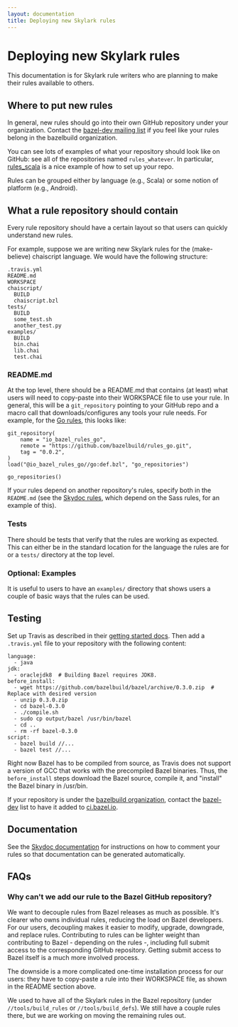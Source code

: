 ```yaml
---
layout: documentation
title: Deploying new Skylark rules
---
```

# Deploying new Skylark rules

This documentation is for Skylark rule writers who are planning to make their
rules available to others.

## Where to put new rules

In general, new rules should go into their own GitHub repository under your
organization. Contact the [bazel-dev mailing
list](https://groups.google.com/forum/#!forum/bazel-dev) if you feel like your
rules belong in the bazelbuild organization.

You can see lots of examples of what your repository should look like on GitHub:
see all of the repositories named `rules_whatever`.  In particular,
[rules_scala](https://github.com/bazelbuild/rules_scala) is a nice example of
how to set up your repo.

Rules can be grouped either by language (e.g., Scala) or some notion of platform
(e.g., Android).

## What a rule repository should contain

Every rule repository should have a certain layout so that users can quickly
understand new rules.

For example, suppose we are writing new Skylark rules for the (make-believe)
chaiscript language. We would have the following structure:

```
.travis.yml
README.md
WORKSPACE
chaiscript/
  BUILD
  chaiscript.bzl
tests/
  BUILD
  some_test.sh
  another_test.py
examples/
  BUILD
  bin.chai
  lib.chai
  test.chai
```

### README.md

At the top level, there should be a README.md that contains (at least) what
users will need to copy-paste into their WORKSPACE file to use your rule.
In general, this will be a `git_repository` pointing to your GitHub repo and
a macro call that downloads/configures any tools your rule needs. For example,
for the [Go
rules](https://github.com/bazelbuild/rules_go/blob/master/README.md#setup), this
looks like:

```
git_repository(
    name = "io_bazel_rules_go",
    remote = "https://github.com/bazelbuild/rules_go.git",
    tag = "0.0.2",
)
load("@io_bazel_rules_go//go:def.bzl", "go_repositories")

go_repositories()
```

If your rules depend on another repository's rules, specify both in the
`README.md` (see the [Skydoc rules](https://github.com/bazelbuild/skydoc#setup),
which depend on the Sass rules, for an example of this).

### Tests

There should be tests that verify that the rules are working as expected. This
can either be in the standard location for the language the rules are for or a
`tests/` directory at the top level.

### Optional: Examples

It is useful to users to have an `examples/` directory that shows users a couple
of basic ways that the rules can be used.

## Testing

Set up Travis as described in their [getting started
docs](https://docs.travis-ci.com/user/getting-started/). Then add a
`.travis.yml` file to your repository with the following content:

```
language:
  - java
jdk:
  - oraclejdk8  # Building Bazel requires JDK8.
before_install:
  - wget https://github.com/bazelbuild/bazel/archive/0.3.0.zip  # Replace with desired version
  - unzip 0.3.0.zip
  - cd bazel-0.3.0
  - ./compile.sh
  - sudo cp output/bazel /usr/bin/bazel
  - cd ..
  - rm -rf bazel-0.3.0
script:
  - bazel build //...
  - bazel test //...
```

Right now Bazel has to be compiled from source, as Travis does not support a
version of GCC that works with the precompiled Bazel binaries. Thus, the
`before_install` steps download the Bazel source, compile it, and "install" the
Bazel binary in /usr/bin.

If your repository is under the [bazelbuild organization](https://github.com/bazelbuild),
contact the [bazel-dev](https://groups.google.com/forum/#!forum/bazel-dev) list
to have it added to [ci.bazel.io](http://ci.bazel.io).

## Documentation

See the [Skydoc documentation](https://github.com/bazelbuild/skydoc) for
instructions on how to comment your rules so that documentation can be generated
automatically.

## FAQs

### Why can't we add our rule to the Bazel GitHub repository?

We want to decouple rules from Bazel releases as much as possible. It's clearer
who owns individual rules, reducing the load on Bazel developers. For our users,
decoupling makes it easier to modify, upgrade, downgrade, and replace rules.
Contributing to rules can be lighter weight than contributing to Bazel -
depending on the rules -, including full submit access to the corresponding
GitHub repository. Getting submit access to Bazel itself is a much more involved
process.

The downside is a more complicated one-time installation process for our users:
they have to copy-paste a rule into their WORKSPACE file, as shown in the
README section above.

We used to have all of the Skylark rules in the Bazel repository (under
`//tools/build_rules` or `//tools/build_defs`). We still have a couple rules
there, but we are working on moving the remaining rules out.
